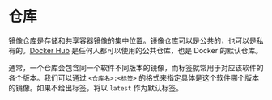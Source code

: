 # 仓库
镜像仓库是存储和共享容器镜像的集中位置。镜像仓库可以是公共的，也可以是私有的。[Docker Hub](https://hub-stage.docker.com/) 是任何人都可以使用的公共仓库，也是 Docker 的默认仓库。

通常，一个仓库会包含同一个软件不同版本的镜像，而标签就常用于对应该软件的各个版本。我们可以通过 `<仓库名>:<标签>` 的格式来指定具体是这个软件哪个版本的镜像。如果不给出标签，将以 `latest` 作为默认标签。